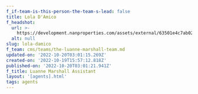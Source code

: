 ```yaml
---
f_if-team-is-this-person-the-team-s-lead: false
title: Lola D'Amico
f_headshot:
  url: >-
    https://development.nanproperties.com/assets/external/63501e4c7ab020e6e58aa963_d27amico2c20lolaina20-20primary.jpeg
  alt: null
slug: lola-damico
f_team: cms/teams/the-luanne-marshall-team.md
updated-on: '2022-10-20T03:01:15.269Z'
created-on: '2022-10-19T15:57:12.818Z'
published-on: '2022-10-20T03:01:21.941Z'
f_title: Luanne Marshall Assistant
layout: '[agents].html'
tags: agents
---
```



